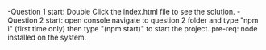 -Question 1
start: Double Click the index.html file to see the solution.
-Question 2
start: open console navigate to question 2 folder and type "npm i" (first time only) then type "(npm start)" to start the project.
pre-req: node installed on the system.
